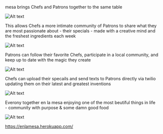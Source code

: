 mesa brings Chefs and Patrons together to the same table

![Alt text](https://cloud.githubusercontent.com/assets/9797122/9406696/b7b94676-47b7-11e5-8c2f-eccd45281874.png)

This allows Chefs a more intimate community of Patrons to
share what they are most passionate about - their specials -
made with a creative mind and the freshest ingredients each week

![Alt text](https://cloud.githubusercontent.com/assets/9797122/9406731/fe75abf4-47b7-11e5-94e4-db653f34567a.png)

Patrons can follow their favorite Chefs, participate in a local
community, and keep up to date with the magic they create

![Alt text](https://cloud.githubusercontent.com/assets/9797122/9406766/3de4351c-47b8-11e5-8cb3-2458a97e07db.png)

Chefs can upload their specails and send texts to Patrons directly
via twilio updating them on their latest and greatest inventions

![Alt text](https://cloud.githubusercontent.com/assets/9797122/9406807/8c957f22-47b8-11e5-95f3-a1a90f6cf53d.png)

Everony together en la mesa enjoying one of the most beutiful
things in life - community with purpose & some damn good food

![Alt text](https://cloud.githubusercontent.com/assets/9797122/9406838/c4bf9c34-47b8-11e5-85e3-cd7d858a8da0.png)

https://enlamesa.herokuapp.com/